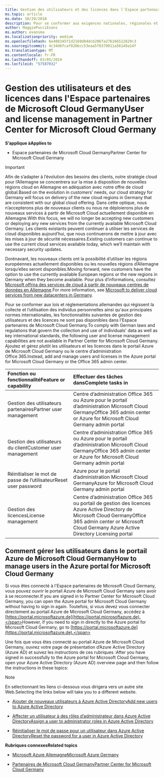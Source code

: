 ```yaml
---
title: Gestion des utilisateurs et des licences dans l'Espace partenaires de Microsoft Cloud Germany | Espace partenaires de Microsoft Cloud Germany
ms.topic: article
ms.date: 10/29/2018
description: Pour se conformer aux exigences nationales, régionales et sectorielles qui régissent la collecte et l’utilisation des données personnelles, les fonctionnalités de gestion des utilisateurs ne sont pas disponibles dans l'Espace partenaires de Microsoft Cloud Germany. Ajoutez et gérez plutôt les utilisateurs dans le portail Azure de Microsoft Cloud Germany.
author: MaggiePucciEvans
ms.author: evansma
ms.localizationpriority: medium
ms.openlocfilehash: 6e408345f1d2169d84dcb206fa276166512829c3
ms.sourcegitcommit: 4c34d6fcaf020bcc53eaa5f0379011a56149a14f
ms.translationtype: MT
ms.contentlocale: fr-FR
ms.lasthandoff: 03/05/2019
ms.locfileid: "57587032"
---
```

# <a name="user-and-license-management-in-partner-center-for-microsoft-cloud-germany"></a><span data-ttu-id="3ef9b-104">Gestion des utilisateurs et des licences dans l'Espace partenaires de Microsoft Cloud Germany</span><span class="sxs-lookup"><span data-stu-id="3ef9b-104">User and license management in Partner Center for Microsoft Cloud Germany</span></span>

<span data-ttu-id="3ef9b-105">**S’applique à**</span><span class="sxs-lookup"><span data-stu-id="3ef9b-105">**Applies to**</span></span>

-  <span data-ttu-id="3ef9b-106">Espace partenaires de Microsoft Cloud Germany</span><span class="sxs-lookup"><span data-stu-id="3ef9b-106">Partner Center for Microsoft Cloud Germany</span></span>

> [!IMPORTANT]
> <span data-ttu-id="3ef9b-107">Afin de s’adapter à l’évolution des besoins des clients, notre stratégie cloud pour l’Allemagne se concentrera sur la mise à disposition de nouvelles régions cloud en Allemagne en adéquation avec notre offre de cloud global.</span><span class="sxs-lookup"><span data-stu-id="3ef9b-107">Based on the evolution in customers’ needs, our cloud strategy for Germany will focus on delivery of the new cloud regions in Germany that are consistent with our global cloud offering.</span></span> <span data-ttu-id="3ef9b-108">Dans cette optique, nous n’accepterons plus de nouveaux clients ou nous ne déploierons plus de nouveaux services à partir de Microsoft Cloud actuellement disponible en Allemagne.</span><span class="sxs-lookup"><span data-stu-id="3ef9b-108">With this focus, we will no longer be accepting new customers or deploying any new services from the currently available Microsoft Cloud Germany.</span></span> <span data-ttu-id="3ef9b-109">Les clients existants peuvent continuer à utiliser les services de cloud disponibles aujourd’hui, que nous continuerons de mettre à jour avec les mises à jour de sécurité nécessaires.</span><span class="sxs-lookup"><span data-stu-id="3ef9b-109">Existing customers can continue to use the current cloud services available today, which we’ll maintain with necessary security updates.</span></span>
>  
> <span data-ttu-id="3ef9b-110">Dorénavant, les nouveaux clients ont la possibilité d’utiliser les régions européennes actuellement disponibles ou les nouvelles régions d’Allemagne lorsqu’elles seront disponibles.</span><span class="sxs-lookup"><span data-stu-id="3ef9b-110">Moving forward, new customers have the option to use the currently available European regions or the new regions in Germany when they become available.</span></span> <span data-ttu-id="3ef9b-111">Pour plus d’informations, consultez [Microsoft offrira des services de cloud à partir de nouveaux centres de données en Allemagne](https://news.microsoft.com/europe/2018/08/31/microsoft-to-deliver-cloud-services-from-new-datacentres-in-germany-in-2019-to-meet-evolving-customer-needs/).</span><span class="sxs-lookup"><span data-stu-id="3ef9b-111">For more information, see [Microsoft to deliver cloud services from new datacenters in Germany](https://news.microsoft.com/europe/2018/08/31/microsoft-to-deliver-cloud-services-from-new-datacentres-in-germany-in-2019-to-meet-evolving-customer-needs/).</span></span>

<span data-ttu-id="3ef9b-112">Pour se conformer aux lois et réglementations allemandes qui régissent la collecte et l’utilisation des individus personnelles ainsi qu'aux principales normes internationales, les fonctionnalités suivantes de gestion des utilisateurs et des licences ne sont pas disponibles dans l'Espace partenaires de Microsoft Cloud Germany.</span><span class="sxs-lookup"><span data-stu-id="3ef9b-112">To comply with German laws and regulations that govern the collection and use of individuals' data as well as key international standards, the following user and license management capabilities are not available in Partner Center for Microsoft Cloud Germany.</span></span> <span data-ttu-id="3ef9b-113">Ajoutez et gérez plutôt les utilisateurs et les licences dans le portail Azure de Microsoft Cloud Germany ou le centre d’administration Office 365.</span><span class="sxs-lookup"><span data-stu-id="3ef9b-113">Instead, add and manage users and licenses in the Azure portal for Microsoft Cloud Germany or the Office 365 admin center.</span></span>

<span data-ttu-id="3ef9b-114">Fonction ou fonctionnalité</span><span class="sxs-lookup"><span data-stu-id="3ef9b-114">Feature or capability</span></span> | <span data-ttu-id="3ef9b-115">Effectuer des tâches dans</span><span class="sxs-lookup"><span data-stu-id="3ef9b-115">Complete tasks in</span></span>
:--- | :---
<span data-ttu-id="3ef9b-116">Gestion des utilisateurs partenaires</span><span class="sxs-lookup"><span data-stu-id="3ef9b-116">Partner user management</span></span> | <span data-ttu-id="3ef9b-117">Centre d’administration Office 365 ou Azure pour le portail d’administration Microsoft Cloud Germany</span><span class="sxs-lookup"><span data-stu-id="3ef9b-117">Office 365 admin center or Azure for Microsoft Cloud Germany admin portal</span></span>
<span data-ttu-id="3ef9b-118">Gestion des utilisateurs du client</span><span class="sxs-lookup"><span data-stu-id="3ef9b-118">Customer user management</span></span> | <span data-ttu-id="3ef9b-119">Centre d’administration Office 365 ou Azure pour le portail d’administration Microsoft Cloud Germany</span><span class="sxs-lookup"><span data-stu-id="3ef9b-119">Office 365 admin center or Azure for Microsoft Cloud Germany admin portal</span></span>
<span data-ttu-id="3ef9b-120">Réinitialiser le mot de passe de l’utilisateur</span><span class="sxs-lookup"><span data-stu-id="3ef9b-120">Reset user password</span></span> | <span data-ttu-id="3ef9b-121">Azure pour le portail d’administration Microsoft Cloud Germany</span><span class="sxs-lookup"><span data-stu-id="3ef9b-121">Azure for Microsoft Cloud Germany admin portal</span></span>
<span data-ttu-id="3ef9b-122">Gestion des licences</span><span class="sxs-lookup"><span data-stu-id="3ef9b-122">License management</span></span> | <span data-ttu-id="3ef9b-123">Centre d’administration Office 365 ou portail de gestion des licences Azure Active Directory de Microsoft Cloud Germany</span><span class="sxs-lookup"><span data-stu-id="3ef9b-123">Office 365 admin center or Microsoft Cloud Germany Azure Active Directory Licensing portal</span></span>

## <a name="how-to-manage-users-in-the-azure-portal-for-microsoft-cloud-germany"></a><span data-ttu-id="3ef9b-124">Comment gérer les utilisateurs dans le portail Azure de Microsoft Cloud Germany</span><span class="sxs-lookup"><span data-stu-id="3ef9b-124">How to manage users in the Azure portal for Microsoft Cloud Germany</span></span> 

<span data-ttu-id="3ef9b-125">Si vous êtes connecté à l'Espace partenaires de Microsoft Cloud Germany, vous pouvez ouvrir le portail Azure de Microsoft Cloud Germany sans avoir à se reconnecter.</span><span class="sxs-lookup"><span data-stu-id="3ef9b-125">If you are signed in to Partner Center for Microsoft Cloud Germany, you can open the Azure portal for Microsoft Cloud Germany without having to sign in again.</span></span> <span data-ttu-id="3ef9b-126">Toutefois, si vous devez vous connecter directement au portail Azure de Microsoft Cloud Germany, accédez à [https://portal.microsoftazure.de](https://portal.microsoftazure.de).</span><span class="sxs-lookup"><span data-stu-id="3ef9b-126">However, if you need to sign in directly to the Azure portal for Microsoft Cloud Germany, go to [https://portal.microsoftazure.de](https://portal.microsoftazure.de).</span></span> 

<span data-ttu-id="3ef9b-127">Une fois que vous êtes connecté au portail Azure de Microsoft Cloud Germany, ouvrez votre page de présentation d’Azure Active Directory (Azure AD) et suivez les instructions de ces rubriques :</span><span class="sxs-lookup"><span data-stu-id="3ef9b-127">After you have signed in successfully to the Azure portal for Microsoft Cloud Germany, open your Azure Active Directory (Azure AD) overview page and then follow the instructions in these topics:</span></span>

> [!NOTE]  
> <span data-ttu-id="3ef9b-128">En sélectionnant les liens ci-dessous vous dirigera vers un autre site Web.</span><span class="sxs-lookup"><span data-stu-id="3ef9b-128">Selecting the links below will take you to a different website.</span></span> 

-  [<span data-ttu-id="3ef9b-129">Ajouter de nouveaux utilisateurs à Azure Active Directory</span><span class="sxs-lookup"><span data-stu-id="3ef9b-129">Add new users to Azure Active Directory</span></span>](https://docs.microsoft.com/azure/active-directory/active-directory-users-create-azure-portal)

-  [<span data-ttu-id="3ef9b-130">Affecter un utilisateur à des rôles d’administrateur dans Azure Active Directory</span><span class="sxs-lookup"><span data-stu-id="3ef9b-130">Assign a user to administrator roles in Azure Active Directory</span></span>](https://docs.microsoft.com/azure/active-directory/active-directory-users-assign-role-azure-portal)

-  [<span data-ttu-id="3ef9b-131">Réinitialiser le mot de passe pour un utilisateur dans Azure Active Directory</span><span class="sxs-lookup"><span data-stu-id="3ef9b-131">Reset the password for a user in Azure Active Directory</span></span>](https://docs.microsoft.com/azure/active-directory/active-directory-users-reset-password-azure-portal)

<span data-ttu-id="3ef9b-132">**Rubriques connexes**</span><span class="sxs-lookup"><span data-stu-id="3ef9b-132">**Related topics**</span></span>

-  [<span data-ttu-id="3ef9b-133">Microsoft Azure Allemagne</span><span class="sxs-lookup"><span data-stu-id="3ef9b-133">Microsoft Azure Germany</span></span>](https://azure.microsoft.com/en-us/global-infrastructure/germany/)

-  [<span data-ttu-id="3ef9b-134">Partenaires de Microsoft Cloud Germany</span><span class="sxs-lookup"><span data-stu-id="3ef9b-134">Partner Center for Microsoft Cloud Germany</span></span>](partner-center-for-microsoft-cloud-germany.md)


